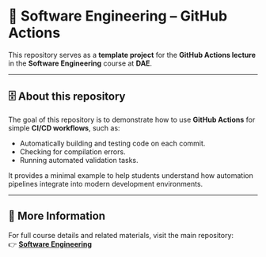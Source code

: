 # 🤖 Software Engineering – GitHub Actions

This repository serves as a **template project** for the **GitHub Actions lecture** in the **Software Engineering** course at **DAE**.

---

## 🗄️ About this repository 

The goal of this repository is to demonstrate how to use **GitHub Actions** for simple **CI/CD workflows**, such as:
- Automatically building and testing code on each commit.
- Checking for compilation errors.
- Running automated validation tasks.

It provides a minimal example to help students understand how automation pipelines integrate into modern development environments.

---

## 🔗 More Information

For full course details and related materials, visit the main repository:  
👉 [**Software Engineering**](https://github.com/knapeczadam/software-engineering)
